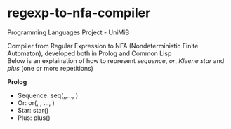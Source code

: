 # regexp-to-nfa-compiler
Programming Languages Project - UniMiB

Compiler from Regular Expression to NFA (Nondeterministic Finite Automaton), developed both in Prolog and Common Lisp\
Below is an explaination of how to represent _sequence_, _or_, _Kleene star_ and _plus_ (one or more repetitions)

**Prolog**
- Sequence: seq(<re1>,<re2>,..., <rek>)
- Or:       or(<re1>, <re2>, ..., <rek>)
- Star:     star(<re>)
- Plus:     plus(<re>)
